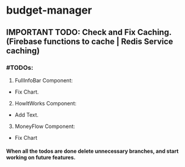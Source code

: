 # budget-manager

## IMPORTANT TODO: Check and Fix Caching. (Firebase functions to cache | Redis Service caching)

### #TODOs:

1. FullInfoBar Component:

- Fix Chart.

2. HowItWorks Component:

- Add Text.

3. MoneyFlow Component:

- Fix Chart

#### When all the todos are done delete unnecessary branches, and start working on future features.
